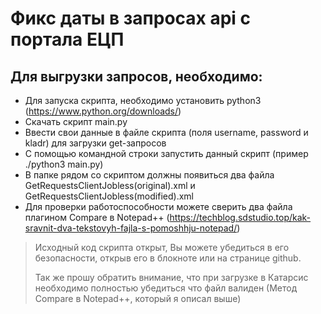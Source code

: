 # Фикс даты в запросах api c портала ЕЦП

## Для выгрузки запросов, необходимо:

- Для запуска скрипта, необходимо установить python3 (https://www.python.org/downloads/)
- Скачать скрипт main.py
- Ввести свои данные в файле скрипта (поля username, password и kladr) для загрузки get-запросов
- С помощью командной строки запустить данный скрипт (пример ./python3 main.py)
- В папке рядом со скриптом должны появиться два файла GetRequestsClientJobless(original).xml и GetRequestsClientJobless(modified).xml
- Для проверки работоспособности можете сверить два файла плагином Compare в Notepad++ (https://techblog.sdstudio.top/kak-sravnit-dva-tekstovyh-fajla-s-pomoshhju-notepad/)

> Исходный код скрипта открыт, Вы можете убедиться в его безопасности, открыв его в блокноте или на странице github. 
> 
> Так же прошу обратить внимание, что при загрузке в Катарсис необходимо полностью убедиться что файл валиден (Метод Compare в Notepad++, который я описал выше)
